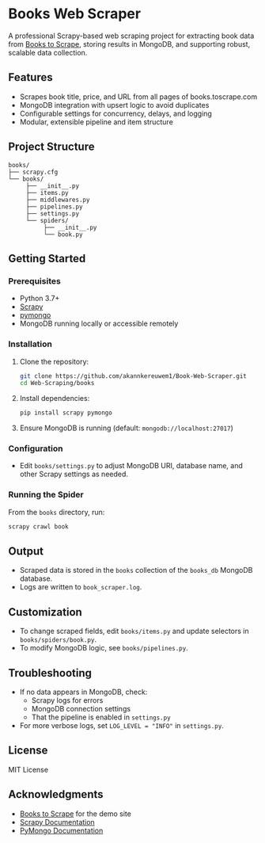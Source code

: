 # Books Web Scraper

A professional Scrapy-based web scraping project for extracting book data from [Books to Scrape](https://books.toscrape.com/), storing results in MongoDB, and supporting robust, scalable data collection.

## Features
- Scrapes book title, price, and URL from all pages of books.toscrape.com
- MongoDB integration with upsert logic to avoid duplicates
- Configurable settings for concurrency, delays, and logging
- Modular, extensible pipeline and item structure

## Project Structure
```
books/
├── scrapy.cfg
└── books/
	 ├── __init__.py
	 ├── items.py
	 ├── middlewares.py
	 ├── pipelines.py
	 ├── settings.py
	 └── spiders/
		  ├── __init__.py
		  └── book.py
```

## Getting Started

### Prerequisites
- Python 3.7+
- [Scrapy](https://scrapy.org/)
- [pymongo](https://pymongo.readthedocs.io/en/stable/)
- MongoDB running locally or accessible remotely

### Installation
1. Clone the repository:
	```bash
	git clone https://github.com/akannkereuwem1/Book-Web-Scraper.git
	cd Web-Scraping/books
	```
2. Install dependencies:
	```bash
	pip install scrapy pymongo
	```
3. Ensure MongoDB is running (default: `mongodb://localhost:27017`)

### Configuration
- Edit `books/settings.py` to adjust MongoDB URI, database name, and other Scrapy settings as needed.

### Running the Spider
From the `books` directory, run:
```bash
scrapy crawl book
```

## Output
- Scraped data is stored in the `books` collection of the `books_db` MongoDB database.
- Logs are written to `book_scraper.log`.

## Customization
- To change scraped fields, edit `books/items.py` and update selectors in `books/spiders/book.py`.
- To modify MongoDB logic, see `books/pipelines.py`.

## Troubleshooting
- If no data appears in MongoDB, check:
  - Scrapy logs for errors
  - MongoDB connection settings
  - That the pipeline is enabled in `settings.py`
- For more verbose logs, set `LOG_LEVEL = "INFO"` in `settings.py`.

## License
MIT License

## Acknowledgments
- [Books to Scrape](https://books.toscrape.com/) for the demo site
- [Scrapy Documentation](https://docs.scrapy.org/)
- [PyMongo Documentation](https://pymongo.readthedocs.io/)

